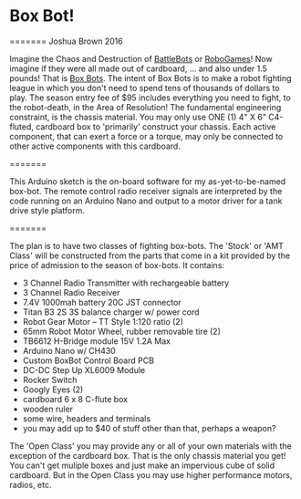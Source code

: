 # Box Bot!
=======
Joshua Brown 2016

Imagine the Chaos and Destruction of [BattleBots](http://www.battlebots.com/) or [RoboGames](http://robogames.net/index.php)! Now imagine if they were all made out of cardboard,  ... and also under 1.5 pounds!  That is [Box Bots](https://www.acemonstertoys.org/box-bots/).  The intent of Box Bots is to make a robot fighting league in which you don't need to spend tens of thousands of dollars to play.  The season entry fee of $95 includes everything you need to fight, to the robot-death, in the Area of Resolution!  The fundamental engineering constraint, is the chassis material.  You may only use ONE (1) 4" X 6" C4-fluted, cardboard box to 'primarily' construct your chassis.  Each active component, that can exert a force or a torque, may only be connected to other active components with this cardboard.

=======

This Arduino sketch is the on-board software for my as-yet-to-be-named box-bot.  The remote control radio receiver signals are interpreted by the code running on an Arduino Nano and output to a motor driver for a tank drive style platform.

=======

The plan is to have two classes of fighting box-bots.  The 'Stock' or 'AMT Class' will be constructed from the parts that come in a kit provided by the price of admission to the season of box-bots.  It contains:

* 3 Channel Radio Transmitter with rechargeable battery
* 3 Channel Radio Receiver
* 7.4V 1000mah battery 20C JST connector
* Titan B3 2S 3S balance charger w/ power cord
* Robot Gear Motor – TT Style 1:120 ratio (2)
* 65mm Robot Motor Wheel, rubber removable tire (2)
* TB6612 H-Bridge module 15V 1.2A Max
* Arduino Nano w/ CH430
* Custom BoxBot Control Board PCB
* DC-DC Step Up XL6009 Module
* Rocker Switch
* Googly Eyes (2)
* cardboard 6 x 8 C-flute box
* wooden ruler
* some wire, headers and terminals
* you may add up to $40 of stuff other than that, perhaps a weapon?

The 'Open Class' you may provide any or all of your own materials with the exception of the cardboard box.  That is the only chassis material you get!  You can't get muliple boxes and just make an impervious cube of solid cardboard.  But in the Open Class you may use higher performance motors, radios, etc.


